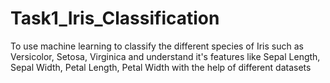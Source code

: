 # Task1_Iris_Classification
To use machine learning to classify the different species of Iris such as Versicolor, Setosa, Virginica and understand it's features like Sepal Length, Sepal Width, Petal Length, Petal Width with the help of different datasets

